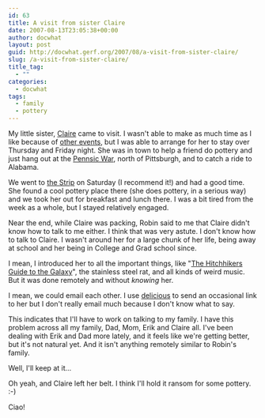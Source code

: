 ```yaml
---
id: 63
title: A visit from sister Claire
date: 2007-08-13T23:05:38+00:00
author: docwhat
layout: post
guid: http://docwhat.gerf.org/2007/08/a-visit-from-sister-claire/
slug: /a-visit-from-sister-claire/
title_tag:
  - ""
categories:
  - docwhat
tags:
  - family
  - pottery
---
```

My little sister, <a href="http://www.myspace.com/clairewillis/">Claire</a> came to visit.  I wasn't able to make as much time as I like because of <a href="http://docwhat.gerf.org/2007/08/auf-wiedersehen-oma/">other events</a>, but I was able to arrange for her to stay over Thursday and Friday night.  She was in town to help a friend do pottery and just hang out at the <a href="http://www.pennsicwar.org/penn36/">Pennsic War</a>, north of Pittsburgh, and to catch a ride to Alabama.

We went to <a href="http://www.neighborsinthestrip.com/thestrip/thestrip.html">the Strip</a> on Saturday (I recommend it!) and had a good time.  She found a cool pottery place there (she does pottery, in a serious way) and we took her out for breakfast and lunch there. I was a bit tired from the week as a whole, but I stayed relatively engaged.

Near the end, while Claire was packing, Robin said to me that Claire didn't know how to talk to me either.  I think that was very astute.  I don't know how to talk to Claire.  I wasn't around her for a large chunk of her life, being away at school and her being in College and Grad school since.

I mean, I introduced her to all the important things, like "<a href="http://en.wikipedia.org/wiki/The_Hitchhiker's_Guide_to_the_Galaxy">The Hitchhikers Guide to the Galaxy</a>", the stainless steel rat, and all kinds of weird music.  But it was done remotely and without <em>knowing</em> her.

I mean, we could email each other.  I use <a href="http://del.icio.us/docwhat">delicious</a> to send an occasional link to her but I don't really email much because I don't know what to say.

This indicates that I'll have to work on talking to my family.  I have this problem across all my family, Dad, Mom, Erik and Claire all.  I've been dealing with Erik and Dad more lately, and it feels like we're getting better, but it's not natural yet.  And it isn't anything remotely similar to Robin's family.

Well, I'll keep at it…

Oh yeah, and Claire left her belt.  I think I'll hold it ransom for some pottery. :-)

Ciao!